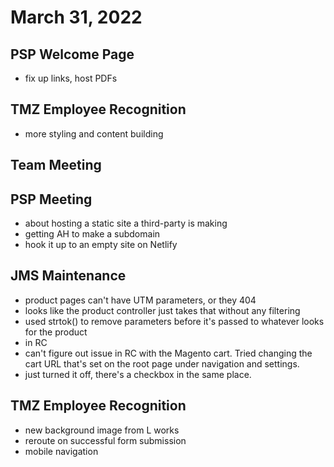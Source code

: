 # March 31, 2022

## PSP Welcome Page
- fix up links, host PDFs

## TMZ Employee Recognition
- more styling and content building

## Team Meeting

## PSP Meeting
- about hosting a static site a third-party is making
- getting AH to make a subdomain
- hook it up to an empty site on Netlify

## JMS Maintenance
- product pages can't have UTM parameters, or they 404
- looks like the product controller just takes that without any filtering
- used strtok() to remove parameters before it's passed to whatever looks for the product
- in RC
- can't figure out issue in RC with the Magento cart. Tried changing the cart URL that's set on the root page under navigation and settings. 
- just turned it off, there's a checkbox in the same place.

## TMZ Employee Recognition
- new background image from L works
- reroute on successful form submission
- mobile navigation
